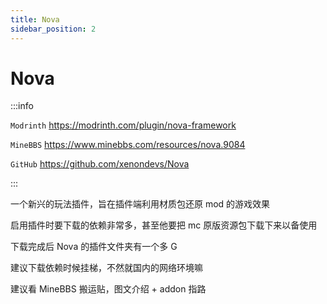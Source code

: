```yaml
---
title: Nova
sidebar_position: 2
---
```


# Nova

:::info

`Modrinth` https://modrinth.com/plugin/nova-framework

`MineBBS` https://www.minebbs.com/resources/nova.9084

`GitHub` https://github.com/xenondevs/Nova

:::

一个新兴的玩法插件，旨在插件端利用材质包还原 mod 的游戏效果

启用插件时要下载的依赖非常多，甚至他要把 mc 原版资源包下载下来以备使用

下载完成后 Nova 的插件文件夹有一个多 G

建议下载依赖时候挂梯，不然就国内的网络环境嘛

建议看 MineBBS 搬运贴，图文介绍 + addon 指路
